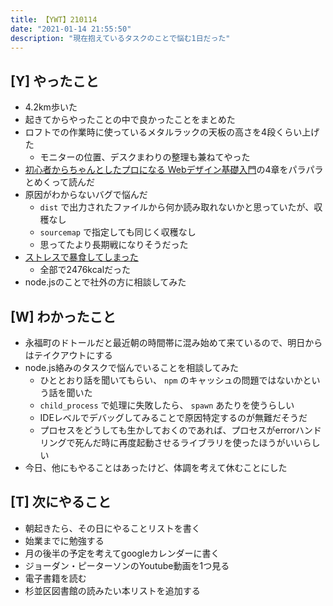 ```yaml
---
title: 【YWT】210114
date: "2021-01-14 21:55:50"
description: "現在抱えているタスクのことで悩む1日だった"
---
```


## [Y] やったこと

- 4.2km歩いた
- 起きてからやったことの中で良かったことをまとめた
- ロフトでの作業時に使っているメタルラックの天板の高さを4段くらい上げた
  - モニターの位置、デスクまわりの整理も兼ねてやった
- [初心者からちゃんとしたプロになる Webデザイン基礎入門](https://github.com/LeeDDHH/book-output/blob/main/%E5%88%9D%E5%BF%83%E8%80%85%E3%81%8B%E3%82%89%E3%81%A1%E3%82%83%E3%82%93%E3%81%A8%E3%81%97%E3%81%9F%E3%83%97%E3%83%AD%E3%81%AB%E3%81%AA%E3%82%8B_Web%E3%83%87%E3%82%B6%E3%82%A4%E3%83%B3%E5%9F%BA%E7%A4%8E%E5%85%A5%E9%96%80/list.md)の4章をパラパラとめくって読んだ
- 原因がわからないバグで悩んだ
  - `dist` で出力されたファイルから何か読み取れないかと思っていたが、収穫なし
  - `sourcemap` で指定しても同じく収穫なし
  - 思ってたより長期戦になりそうだった
- [ストレスで暴食してしまった](https://twitter.com/camomile_cafe/status/1349667702026092546?s=20)
  - 全部で2476kcalだった
- node.jsのことで社外の方に相談してみた

## [W] わかったこと

- 永福町のドトールだと最近朝の時間帯に混み始めて来ているので、明日からはテイクアウトにする
- node.js絡みのタスクで悩んでいることを相談してみた
  - ひととおり話を聞いてもらい、 `npm` のキャッシュの問題ではないかという話を聞いた
  - `child_process` で処理に失敗したら、 `spawn` あたりを使うらしい
  - IDEレベルでデバッグしてみることで原因特定するのが無難だそうだ
  - プロセスをどうしても生かしておくのであれば、プロセスがerrorハンドリングで死んだ時に再度起動させるライブラリを使ったほうがいいらしい
- 今日、他にもやることはあったけど、体調を考えて休むことにした

## [T] 次にやること

- 朝起きたら、その日にやることリストを書く
- 始業までに勉強する
- 月の後半の予定を考えてgoogleカレンダーに書く
- ジョーダン・ピーターソンのYoutube動画を1つ見る
- 電子書籍を読む
- 杉並区図書館の読みたい本リストを追加する
